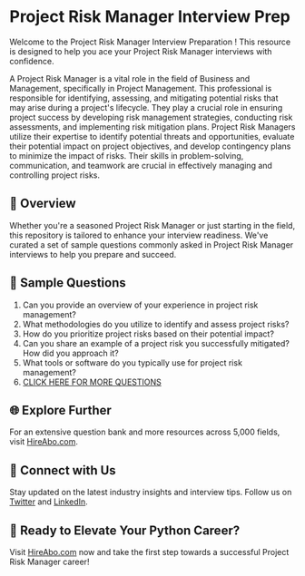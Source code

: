 # Project Risk Manager Interview Prep

Welcome to the Project Risk Manager Interview Preparation ! This resource is designed to help you ace your Project Risk Manager interviews with confidence.

A Project Risk Manager is a vital role in the field of Business and Management, specifically in Project Management. This professional is responsible for identifying, assessing, and mitigating potential risks that may arise during a project's lifecycle. They play a crucial role in ensuring project success by developing risk management strategies, conducting risk assessments, and implementing risk mitigation plans. Project Risk Managers utilize their expertise to identify potential threats and opportunities, evaluate their potential impact on project objectives, and develop contingency plans to minimize the impact of risks. Their skills in problem-solving, communication, and teamwork are crucial in effectively managing and controlling project risks.

## 🚀 Overview

Whether you're a seasoned Project Risk Manager or just starting in the field, this repository is tailored to enhance your interview readiness. We've curated a set of sample questions commonly asked in Project Risk Manager interviews to help you prepare and succeed.

## 📝 Sample Questions

1. Can you provide an overview of your experience in project risk management?
2. What methodologies do you utilize to identify and assess project risks?
3. How do you prioritize project risks based on their potential impact?
4. Can you share an example of a project risk you successfully mitigated? How did you approach it?
5. What tools or software do you typically use for project risk management?
6. [CLICK HERE FOR MORE QUESTIONS](https://hireabo.com/job/1_3_23/Project%20Risk%20Manager)

## 🌐 Explore Further

For an extensive question bank and more resources across 5,000 fields, visit [HireAbo.com](https://www.hireabo.com).

## 📱 Connect with Us

Stay updated on the latest industry insights and interview tips. Follow us on [Twitter](https://twitter.com/hireabo) and [LinkedIn](https://www.linkedin.com/in/hire-abo-3609972a8/).

## 🚀 Ready to Elevate Your Python Career?

Visit [HireAbo.com](https://www.hireabo.com) now and take the first step towards a successful Project Risk Manager career!